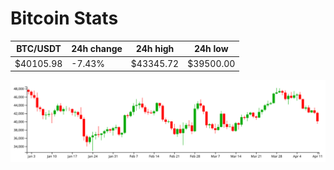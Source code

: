 # Bitcoin Stats

BTC/USDT|24h change|24h high|24h low|
|---|---|---|---|
|$40105.98|-7.43%|$43345.72|$39500.00|

<img src="./chart.svg">
